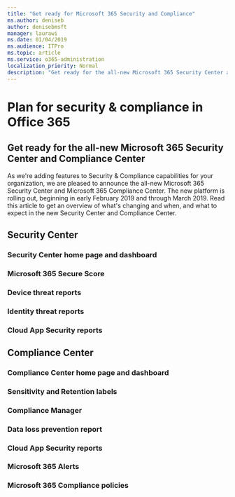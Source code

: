 ```yaml
---
title: "Get ready for Microsoft 365 Security and Compliance"
ms.author: deniseb
author: denisebmsft
manager: laurawi
ms.date: 01/04/2019
ms.audience: ITPro
ms.topic: article
ms.service: o365-administration
localization_priority: Normal
description: "Get ready for the all-new Microsoft 365 Security Center and Compliance Center"
---
```


# Plan for security &amp; compliance in Office 365

## Get ready for the all-new Microsoft 365 Security Center and Compliance Center

As we're adding features to Security & Compliance capabilities for your organization, we are pleased to announce the all-new Microsoft 365 Security Center and Microsoft 365 Compliance Center. The new platform is rolling out, beginning in early February 2019 and through March 2019. Read this article to get an overview of what's changing and when, and what to expect in the new Security Center and Compliance Center.

## Security Center

### Security Center home page and dashboard

### Microsoft 365 Secure Score

### Device threat reports

### Identity threat reports

### Cloud App Security reports



## Compliance Center

### Compliance Center home page and dashboard

### Sensitivity and Retention labels

### Compliance Manager

### Data loss prevention report

### Cloud App Security reports

### Microsoft 365 Alerts

### Microsoft 365 Compliance policies